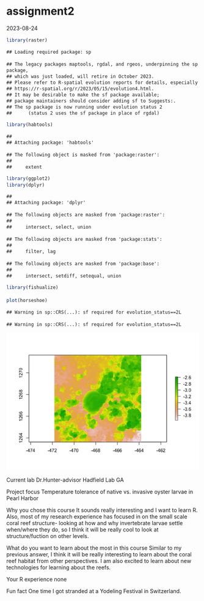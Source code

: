 assignment2
================
2023-08-24

``` r
library(raster)
```

    ## Loading required package: sp

    ## The legacy packages maptools, rgdal, and rgeos, underpinning the sp package,
    ## which was just loaded, will retire in October 2023.
    ## Please refer to R-spatial evolution reports for details, especially
    ## https://r-spatial.org/r/2023/05/15/evolution4.html.
    ## It may be desirable to make the sf package available;
    ## package maintainers should consider adding sf to Suggests:.
    ## The sp package is now running under evolution status 2
    ##      (status 2 uses the sf package in place of rgdal)

``` r
library(habtools)
```

    ## 
    ## Attaching package: 'habtools'

    ## The following object is masked from 'package:raster':
    ## 
    ##     extent

``` r
library(ggplot2)
library(dplyr)
```

    ## 
    ## Attaching package: 'dplyr'

    ## The following objects are masked from 'package:raster':
    ## 
    ##     intersect, select, union

    ## The following objects are masked from 'package:stats':
    ## 
    ##     filter, lag

    ## The following objects are masked from 'package:base':
    ## 
    ##     intersect, setdiff, setequal, union

``` r
library(fishualize)

plot(horseshoe)
```

    ## Warning in sp::CRS(...): sf required for evolution_status==2L

    ## Warning in sp::CRS(...): sf required for evolution_status==2L

![](assignment2_files/figure-gfm/unnamed-chunk-1-1.png)<!-- -->

Current lab Dr.Hunter-advisor Hadfield Lab GA

Project focus Temperature tolerance of native vs. invasive oyster larvae
in Pearl Harbor

Why you chose this course It sounds really interesting and I want to
learn R. Also, most of my research experience has focused in on the
small scale coral reef structure- looking at how and why invertebrate
larvae settle when/where they do, so I think it will be really cool to
look at structure/fuction on other levels.

What do you want to learn about the most in this course Similar to my
previous answer, I think it will be really interesting to learn about
the coral reef habitat from other perspectives. I am also excited to
learn about new technologies for learning about the reefs.

Your R experience none

Fun fact One time I got stranded at a Yodeling Festival in Switzerland.
